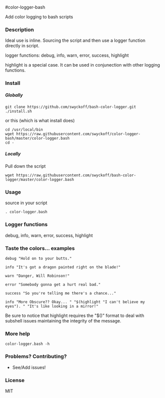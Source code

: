 #color-logger-bash

Add color logging to bash scripts

### Description
Ideal use is inline.  Sourcing the script and then use a logger function directly in script.

logger functions: debug, info, warn, error, success, highlight

highlight is a special case. It can be used in conjunection with other logging functions.

### Install

##### Globally
```
git clone https://github.com/swyckoff/bash-color-logger.git
./install.sh
```

or this (which is what install does)

```
cd /usr/local/bin
wget https://raw.githubusercontent.com/swyckoff/color-logger-bash/master/color-logger.bash
cd -
```
##### Locally
Pull down the script

```
wget https://raw.githubusercontent.com/swyckoff/bash-color-logger/master/color-logger.bash
```

### Usage
source in your script

```
. color-logger.bash
```

### Logger functions
debug, info, warn, error, success, highlight

### Taste the colors... examples
```
debug "Hold on to your butts."

info "It's got a dragon painted right on the blade!"

warn "Danger, Will Robinson!"

error "Somebody gonna get a hurt real bad."

success "So you're telling me there's a chance..."

info "More Obscure?? Okay... " "$(highlight "I can't believe my eyes"). " "It's like looking in a mirror!"
```

Be sure to notice that highlight requires the "$()" format to deal with subshell issues maintaining the integrity of the message.

### More help
```
color-logger.bash -h
```

### Problems? Contributing?
* See/Add issues!

### License

MIT
